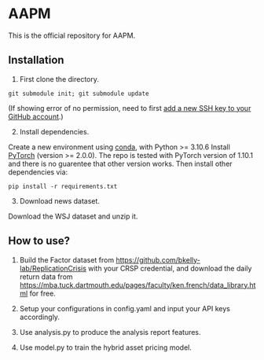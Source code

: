 # AAPM

This is the official repository for AAPM.



## Installation

1. First clone the directory. 

```code
git submodule init; git submodule update
```
(If showing error of no permission, need to first [add a new SSH key to your GitHub account](https://docs.github.com/en/authentication/connecting-to-github-with-ssh/adding-a-new-ssh-key-to-your-github-account).)

2. Install dependencies.

Create a new environment using [conda](https://docs.conda.io/en/latest/miniconda.html), with Python >= 3.10.6 Install [PyTorch](https://pytorch.org/) (version >= 2.0.0). The repo is tested with PyTorch version of 1.10.1 and there is no guarentee that other version works. Then install other dependencies via:
```code
pip install -r requirements.txt
```

3. Download news dataset.

Download the WSJ dataset and unzip it.




## How to use?


1. Build the Factor dataset from https://github.com/bkelly-lab/ReplicationCrisis with your CRSP credential, and download the daily return data from https://mba.tuck.dartmouth.edu/pages/faculty/ken.french/data_library.html for free.

2. Setup your configurations in config.yaml and input your API keys accordingly.
   
3. Use analysis.py to produce the analysis report features.

4. Use model.py to train the hybrid asset pricing model.

